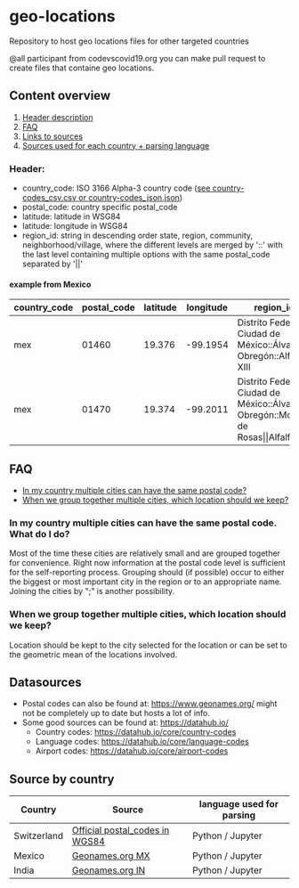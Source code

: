 # geo-locations
Repository to host geo locations files for other targeted countries

@all participant from codevscovid19.org you can make pull request to create files that containe geo locations.

## Content overview

1. [Header description](#header)
2. [FAQ](#faq)
3. [Links to sources](#datasources)
4. [Sources used for each country + parsing language](#source-by-country)

### Header:
- country_code: ISO 3166 Alpha-3 country code ([see country-codes_csv.csv or country-codes_json.json](data/general/country_codes/))
- postal_code: country specific postal_code
- latitude: latitude in WSG84
- latitude: longitude in WSG84
- region_id: string in descending order state, region, community, neighborhood/village, where the different levels are merged by '::' with the last level containing multiple options with the same postal_code separated by '||'

#### example from Mexico

| country_code | postal_code | latitude | longitude | region_id |
| ------------ | ----------- | -------------- | -------------- | -------- |
| mex | 01460 | 19.376 | -99.1954 | Distrito Federal Ciudad de México::Álvaro Obregón::Alfonso XIII
| mex | 01470 | 19.374 | -99.2011 | Distrito Federal Ciudad de México::Álvaro Obregón::Molino de Rosas\|\|Alfalfar

## FAQ
- [In my country multiple cities can have the same postal code?](#in-my-country-multiple-cities-can-have-the-same-postal-code-what-do-i-do)
- [When we group together multiple cities, which location should we keep?](#when-we-group-together-multiple-cities-which-location-should-we-keep)

### In my country multiple cities can have the same postal code. What do I do?
Most of the time these cities are relatively small and are grouped together for convenience. Right now information at the postal code level is sufficient for the self-reporting process. Grouping should (if possible) occur to either the biggest or most important city in the region or to an appropriate name. Joining the cities by ";" is another possibility.

### When we group together multiple cities, which location should we keep?
Location should be kept to the city selected for the location or can be set to the geometric mean of the locations involved.

## Datasources
- Postal codes can also be found at: https://www.geonames.org/ might not be completely up to date but hosts a lot of info.
- Some good sources can be found at: https://datahub.io/
  - Country codes: https://datahub.io/core/country-codes
  - Language codes: https://datahub.io/core/language-codes
  - Airport codes: https://datahub.io/core/airport-codes
  
## Source by country

| Country | Source | language used for parsing |
| --- | --- | ---|
| Switzerland | [Official postal_codes in WGS84](https://www.cadastre.ch/en/services/service/registry/plz.html) | Python / Jupyter |
| Mexico | [Geonames.org MX](http://download.geonames.org/export/zip/MX.zip) | Python / Jupyter |
| India | [Geonames.org IN](http://download.geonames.org/export/zip/IN.zip) | Python / Jupyter |
